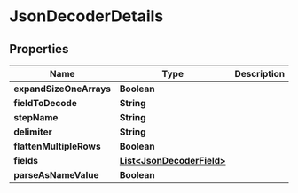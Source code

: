 

# JsonDecoderDetails


## Properties

| Name | Type | Description | Notes |
|------------ | ------------- | ------------- | -------------|
|**expandSizeOneArrays** | **Boolean** |  |  [optional] |
|**fieldToDecode** | **String** |  |  [optional] |
|**stepName** | **String** |  |  [optional] |
|**delimiter** | **String** |  |  [optional] |
|**flattenMultipleRows** | **Boolean** |  |  [optional] |
|**fields** | [**List&lt;JsonDecoderField&gt;**](JsonDecoderField.md) |  |  [optional] |
|**parseAsNameValue** | **Boolean** |  |  [optional] |



